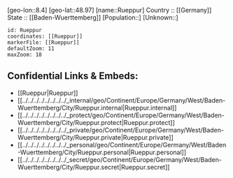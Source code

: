 ﻿---
location: [48.97,8.4] 
mapzoom: [7,12] 
mapmarker: city 
type: City
tags:
- geo/City


SpocWebEntityId: 33845
isDeleted: false
confidential: public

---
[geo-lon::8.4] 
[geo-lat::48.97] 
[name::Rueppur] 
Country :: [[Germany]]  
State :: [[Baden-Wuerttemberg]] 
[Population::] 
[Unknown::] 


```leaflet
id: Rueppur
coordinates: [[Rueppur]] 
markerFile: [[Rueppur]] 
defaultZoom: 11 
maxZoom: 18
```


## Confidential Links & Embeds: 
- [[Rueppur|Rueppur]]  
- [[../../../../../../../../_internal/geo/Continent/Europe/Germany/West/Baden-Wuerttemberg/City/Rueppur.internal|Rueppur.internal]] 
- [[../../../../../../../../_protect/geo/Continent/Europe/Germany/West/Baden-Wuerttemberg/City/Rueppur.protect|Rueppur.protect]] 
- [[../../../../../../../../_private/geo/Continent/Europe/Germany/West/Baden-Wuerttemberg/City/Rueppur.private|Rueppur.private]] 
- [[../../../../../../../../_personal/geo/Continent/Europe/Germany/West/Baden-Wuerttemberg/City/Rueppur.personal|Rueppur.personal]] 
- [[../../../../../../../../_secret/geo/Continent/Europe/Germany/West/Baden-Wuerttemberg/City/Rueppur.secret|Rueppur.secret]] 
